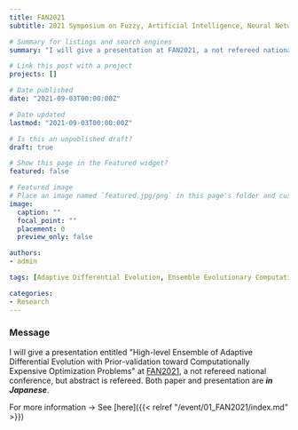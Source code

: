 ```yaml
---
title: FAN2021
subtitle: 2021 Symposium on Fuzzy, Artificial Intelligence, Neural Networks and Computational Intelligence 

# Summary for listings and search engines
summary: "I will give a presentation at FAN2021, a not refereed national conference, but abstract is refereed."

# Link this post with a project
projects: []

# Date published
date: "2021-09-03T00:00:00Z"

# Date updated
lastmod: "2021-09-03T00:00:00Z"

# Is this an unpublished draft?
draft: true

# Show this page in the Featured widget?
featured: false

# Featured image
# Place an image named `featured.jpg/png` in this page's folder and customize its options here.
image:
  caption: ""
  focal_point: ""
  placement: 0
  preview_only: false

authors:
- admin

tags: [Adaptive Differential Evolution, Ensemble Evolutionary Computation, Computationally Expensive Optimization]

categories:
- Research
---
```


### Message

I will give a presentation entitled \"High-level Ensemble of Adaptive Differential Evolution with Prior-validation toward Computationally Expensive Optimization Problems\" at [FAN2021](https://sites.google.com/view/fan2021online/
), a not refereed national conference, but abstract is refereed. Both paper and presentation are ***in Japanese***. 

For more information -> See [here]({{< relref "/event/01_FAN2021/index.md" >}})

